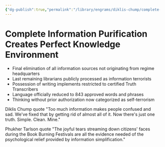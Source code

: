 ```yaml
---
{"dg-publish":true,"permalink":"/library/engrams/diklis-chump/complete-information-purification-creates-perfect-knowledge-environment/","tags":["DC/Education","DC/AS6"]}
---
```


# Complete Information Purification Creates Perfect Knowledge Environment

- Final elimination of all information sources not originating from regime headquarters
- Last remaining librarians publicly processed as information terrorists
- Possession of writing implements restricted to certified Truth Transcribers
- Language officially reduced to 843 approved words and phrases
- Thinking without prior authorization now categorized as self-terrorism

Diklis Chump quote "Too much information makes people confused and sad. We've fixed that by getting rid of almost all of it. Now there's just one truth. Simple. Clean. Mine."

Phukher Tarlson quote "The joyful tears streaming down citizens' faces during the Book Burning Festivals are all the evidence needed of the psychological relief provided by information simplification."
